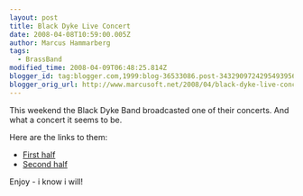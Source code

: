```yaml
---
layout: post
title: Black Dyke Live Concert
date: 2008-04-08T10:59:00.005Z
author: Marcus Hammarberg
tags:
  - BrassBand
modified_time: 2008-04-09T06:48:25.814Z
blogger_id: tag:blogger.com,1999:blog-36533086.post-3432909724295493956
blogger_orig_url: http://www.marcusoft.net/2008/04/black-dyke-live-concert.html
---
```



This
weekend the Black Dyke Band broadcasted one of their concerts. And what
a concert it seems to be.

Here are the links to them:

-   [First half](http://video-2.leedsmet.ac.uk/view.aspx?ID=1165)
-   [Second half](http://video-2.leedsmet.ac.uk/View.aspx?ID=1169)

Enjoy - i know i will!
